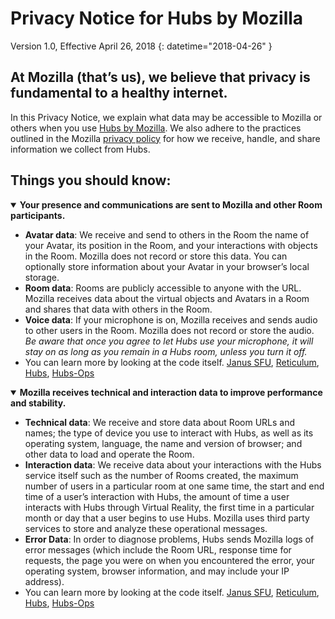 # Privacy Notice for Hubs by Mozilla

Version 1.0, Effective April 26, 2018
{: datetime="2018-04-26" }

## At Mozilla (that’s us), we believe that privacy is fundamental to a healthy internet.

In this Privacy Notice, we explain what data may be accessible to Mozilla or others when you use [Hubs by Mozilla](https://hubs.mozilla.com). We also adhere to the practices outlined in the Mozilla [privacy policy](https://www.mozilla.org/en-US/privacy/) for how we receive, handle, and share information we collect from Hubs.

## Things you should know:

<details open>
  <summary>
    <strong>Your presence and communications are sent to Mozilla and other Room participants.</strong>
  </summary>

- **Avatar data**: We receive and send to others in the Room the name of your Avatar, its position in the Room, and your interactions with objects in the Room.  Mozilla does not record or store this data. You can optionally store information about your Avatar in your browser’s local storage.
- **Room data**: Rooms are publicly accessible to anyone with the URL. Mozilla receives data about the virtual objects and Avatars in a Room and shares that data with others in the Room.
- **Voice data**: If your microphone is on, Mozilla receives and sends audio to other users in the Room. Mozilla does not record or store the audio.  *Be aware that once you agree to let Hubs use your microphone, it will stay on as long as you remain in a Hubs room, unless you turn it off.*
- You can learn more by looking at the code itself. [Janus SFU](https://github.com/mozilla/janus-plugin-sfu), [Reticulum](https://github.com/mozilla/reticulum), [Hubs](https://github.com/mozilla/hubs), [Hubs-Ops](https://github.com/mozilla/hubs-ops)
</details>

<details open>
  <summary>
    <strong>Mozilla receives technical and interaction data to improve performance and stability.</strong>
  </summary>

- **Technical data**: We receive and store data about Room URLs and names; the type of device you use to interact with Hubs, as well as its operating system, language, the name and version of browser; and other data to load and operate the Room.
- **Interaction data**: We receive data about your interactions with the Hubs service itself such as the number of Rooms created, the maximum number of users in a particular room at one same time, the start and end time of a user’s interaction with Hubs, the amount of time a user interacts with Hubs through Virtual Reality, the first time in a particular month or day that a user begins to use Hubs. Mozilla uses third party services to store and analyze these operational messages.
- **Error Data**: In order to diagnose problems, Hubs sends Mozilla logs of error messages (which include the Room URL, response time for requests, the page you were on when you encountered the error, your operating system, browser information, and may include your IP address).
- You can learn more by looking at the code itself.  [Janus SFU](https://github.com/mozilla/janus-plugin-sfu), [Reticulum](https://github.com/mozilla/reticulum), [Hubs](https://github.com/mozilla/hubs), [Hubs-Ops](https://github.com/mozilla/hubs-ops)
</details>
